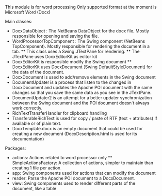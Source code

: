 This module is for word processing
Only supported format at the moment is Microsoft Word (Docx)

Main classes:
* DocxDataObject : The NetBeans DataObject for the docx file. Mostly responsible for opening and saving the file.
* WordProcessorTopComponent : The Swing component (NetBeans TopComponent). Mostly responsible for rendering the document in a tab.
** This class uses a Swing JTextPane for rendering. 
** The JTextPane uses DocxEditorKit as editor kit
* DocxEditorKit is responsible modify the Swing document
** DocxEditorKit uses DocxDocument (Swing DefaultStyleDocument) for the data of the document.
* DocxDocument is used to add/remove elements in the Swing document
* DocumentUpdater is a process that listen to the changed in DocxDocument and updates the Apache POI document with the same changes
so that you save the same data as you see in the JTextPane.
* DocumentUpdater2 is an attempt for a better updater synchronization between the Swing document and the POI document doesn't always work correctly.
* RichTextTransferHandler for clipboard handling
* TransferableRichText is used for copy / paste of RTF (text + attributes) if available or of plain text.
* DocxTemplate.docx is an empty document that could be used for creating a new document (DocxDescription.html is used for its documentation)

Packages:
* actions: Actions related to word processor only
** SimpleActionsFactory: A collection of actions, simpler to maintain than creating 1 file per action.
* app: Swing components used for actions that can modify the document
* reader: Parse the Apache POI document to a DocxDocument.
* view: Swing components used to render different parts of the document, like a table
